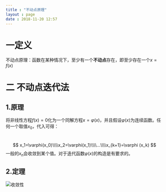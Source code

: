 ```yaml
---
title : "不动点原理"
layout : page
date : 2018-11-20 12:57
---
```




# 一定义

不动点原理：函数在某种情况下，至少有一个**不动点**存在，即至少存在一个$x=f(x)$



# 二 不动点迭代法

## 1.原理

将非线性方程$f(x)=0$化为一个同解方程$x=\varphi (x)$，并且假设$\varphi(x)$为连续函数。任何一个取值$x_0$，代入可得：

​                             
$$
x_1=\varphi(x_0)\\\\x_2=\varphi(x_1)\\\\...\\\\x_{k+1}=\varphi (x_k)
$$
一般的$x_n$会收敛到某个值。对于迭代函数$\varphi (x)$的构造是有要求的。

## 2.定理

<img src="/wiki/static/images/不动点原理.jpg" alt="收敛性" />